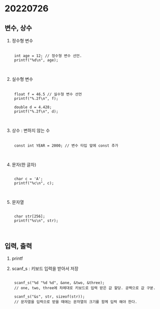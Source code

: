 20220726
=============

변수, 상수
-------------
1. 정수형 변수

    <pre>
    <code>
    int age = 12; // 정수형 변수 선언.
    printf("%d\n", age);
    </code>
    </pre>

2. 실수형 변수

    <pre>
    <code>
    float f = 46.5 // 실수형 변수 선언
    printf("%.2f\n", f);

    double d = 4.428;
	printf("%.2f\n", d);
    </code>
    </pre>

3. 상수 : 변하지 않는 수

    <pre>
    <code>
    const int YEAR = 2000; // 변수 타입 앞에 const 추가
    </code>
    </pre>

4. 문자(한 글자)

    <pre>
    <code>
    char c = 'A';
    printf("%c\n", c);
    </code>
    </pre>

5. 문자열

    <pre>
    <code>
    char str[256];
    printf("%s\n", str);
    </code>
    </pre>

입력, 출력
-------------
1. printf


2. scanf_s : 키보드 입력을 받아서 저장

    <pre>
    <code>
    scanf_s("%d "%d %d", &one, &two, &three);
    // one, two, three에 차례대로 키보드로 입력 받은 값 할당. 공백으로 값 구분.

    scanf_s("&s", str, sizeof(str));
    // 문자열을 입력으로 받을 때에는 문자열의 크기를 함께 입력 해야 한다.
    </code>
    </pre>


